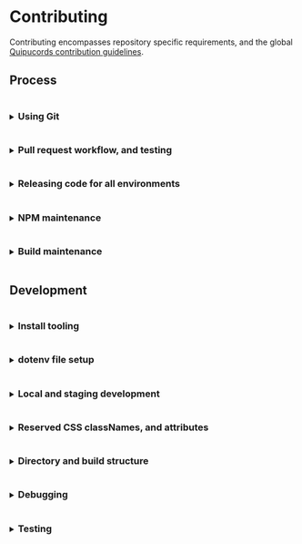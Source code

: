# Contributing
Contributing encompasses repository specific requirements, and the global [Quipucords contribution guidelines](https://github.com/quipucords/quipucords/blob/main/CONTRIBUTING.md).

## Process
<details>
<summary><h3 style="display: inline-block">Using Git</h3></summary>

Quipucords-UI makes use of
- GitHub's fork and pull workflow.
- A linear commit process and rebasing.

> Instead of relying on GitHub merge commits and squashing, we recommend breaking down changes into smaller, independent commits.

#### Branch syncing
Linear commit history for Quipucords-UI simplifies understanding and syncing changes across branches. Do not use merge commits. Always use fast-forward rebase.

New changes must be made in a branch and be submitted via GitHub pull requests. PRs should target merging to `main`.

</details>

<details>
<summary><h3 style="display: inline-block">Pull request workflow, and testing</h3></summary>

All development work should be handled through GitHub's fork and pull workflow.

#### Setting up a pull request
When multiple developers are contributing features, development pull requests (PRs) should be opened against the `main` branch.

> If your pull request work contains any of the following warning signs
>  - out of sync commits (is not rebased against the `base branch`)
>  - poorly structured commits and messages
>  - any one commit relies on other commits to work at all, in the same pull request
>  - dramatic file restructures that attempt complex behavior
>  - missing, relaxed, or removed unit tests
>  - dramatic unit test snapshot updates
>  - affects any file not directly associated with the issue being resolved
>  - affects "many" files
>
> You may be encouraged to restructure your commits to help in review.

#### Pull request commits, messaging

Your pull request should contain Git commit messaging that follows the use of [conventional commit types](https://www.conventionalcommits.org/)
to provide consistent history and help generate [CHANGELOG.md](./CHANGELOG.md) updates.

Commit messages follow three basic guidelines
- No more than `65` characters for the first line
- If your pull request has more than a single commit you should include the pull request number in your message using the below format. This additional copy is not counted towards the `65` character limit.
  ```
  [message] (#1234)
  ```

  You can also include the pull request number on a single commit, but
  GitHub will automatically apply the pull request number when the
  `squash` button is used on a pull request.

- Commit message formats follow the structure
  ```
  <type>(<scope>): <issue number><description>
  ```
  Where
  - Type = the type of work the commit resolves.
    - Basic types include `feat` (feature), `fix`, `chore`, `build`.
    - See [conventional commit types](https://www.conventionalcommits.org/) for additional types.
  - Scope = **optional** area of code affected.
    - Can be a directory or filenames
    - Does not have to encompass all file names affected
  - Issue number = the Jira issue number
    - Currently, the prefix `dis-[issue number]` can be used in place of `discovery-[issue number]`
  - Description = what the commit work encompasses

  Example
  ```
  feat(scans): dis-123 activate foo against bar
  ```
> Not all commits need an issue number. But it is encouraged you attempt to associate
> a commit with an issue for tracking. In a scenario where no issue is available
> exceptions can be made for `fix`, `chore`, and `build`.

#### Pull request test failures
Creating a pull request activates the following checks through GitHub actions.
- Commit message linting, see [commit_lint.yml](./.github/workflows/commit_lint.yml)
- Pull request code linting, unit tests and repo-level integration tests, see [integration.yml](./.github/workflows/integration.yml)

For additional information on failures for
- Commit messages, see [Pull request commits, messaging](#pull-request-commits-messaging)
- Code documentation, see [Updating code documentation]()
- Pull request code, see [Updating unit tests during development]()

> To resolve failures for any GitHub actions make sure you first review the results of the test by
> clicking the `checks` tab on the related pull request.
>
> Caching for GitHub actions and NPM packages is active. This caching allows subsequent pull request
> updates to avoid reinstalling yarn dependencies.
>
> Occasionally test failures can occur after recent NPM package updates either in the pull request
> itself or in a prior commit to the pull request. The most common reason for this failure presents when
> a NPM package has changed its support for different versions of NodeJS.
>
> If test failures are happening shortly after a NPM package update you may need to clear the
> GitHub actions cache and restart the related tests.

</details>

<details>
<summary><h3 style="display: inline-block">Releasing code for all environments</h3></summary>

quipucords-ui uses GitHub releases, and our GitHub automation automatically builds and attaches artifacts to a release once its tag is created. See [integration.yml](https://github.com/quipucords/quipucords-ui/blob/main/.github/workflows/integration.yml) for implementation details and [Build workflow](https://github.com/quipucords/quipucords-ui/actions/workflows/integration.yml?query=event%3Apush) for the history of workflow runs.

#### Release artifacts
To create a new release, use `yarn` to update version details, and open a PR to merge those changes to `main` using the following process.

1. Within the repo, confirm you're on a new branch from the latest `main`, and use `yarn` to update the version:
   ```
   git checkout main && git pull  # to ensure you have the latest changes
   git checkout -b your-release-branch-name  # please use an appropriate branch name here
   yarn  # to ensure that packages are installed
   yarn release --dry-run  # to review the changes before committing them
   yarn release  # to generate and commit the changes
   ```

   > If you disagree with automatic generated version number, you may override it with the > optional `--override` argument:
   > ```
   > yarn release --override X.X.X
   > ```
2. Confirm you now have a release commit with the format `chore(release): X.X.X` that includes changes to:
   - [`package.json`](./package.json)
   - [`CHANGELOG.md`](./CHANGELOG.md)

   If there are issues with the file updates, please squash or amend any fixes into the single `chore(release): X.X.X` commit.
3. Push the **SINGLE** commit to a new branch on the remote GitHub origin:
   ```
   git push --set-upstream origin your-release-branch-name
   ```
4. Open a PR in GitHub for your branch to merge into `main`. Get approvals, and merge.
5. Using the [GitHub releases page](https://github.com/RedHatInsights/quipucords-ui/releases):
   1. Draft a new release from `main`, and confirm it references your latest `chore(release): X.X.X` commit hash.
   2. Create the new tag using the **SAME** semver version created by the release commit, i.e. `X.X.X`.

   > To avoid issues with inconsistent tags, please use the GitHub releases interface.
   > Do not manually create release tags using `git`.

</details>

<details>
<summary><h3 style="display: inline-block">NPM maintenance</h3></summary>

#### Cycle for updating NPMs
Our schedule for updating NPMs
- dependabot running multiple times a month on minor and patch level packages that typically only require testing confirmation to pass
- dependabot running multiple times a month on major level packages that require an in-depth review

##### Manual NPM updates
This is the slowest part of package updates. Some packages will need to be updated manually.
1. Clone the repository locally, or bring your fork up-to-date, with the `main` branch. [Make sure development tooling is installed](#install-tooling).
1. Remove/delete the `node_modules` directory (there may be differences between branches that create package alterations)
1. Run
   ```
   $ yarn
   ```
   To re-install the baseline packages.
1. Start working your way down the list of `dependencies` and `devDependencies` in [`package.json`](./package.json). It is normal to start on the `dev-dependencies` since the related NPMs support build process. Build process updates, short of a semver major/minor, generally do not break the application.
   > Some text editors fill in the next available NPM package version when you go to modify the package version. If this isn't available you can always use [NPM directly](https://www.npmjs.com/)... start searching =).
1. After each package version update in [`package.json`](./package.json) you'll run the follow scripts
   - `$ yarn test`, if it fails you'll need to run `$ yarn test:dev` and update the related tests
   - `$ yarn build`, if it fails you'll need to run `$ yarn test:integration-dev` and update the related tests
   - Make sure podman desktop is running, then type `$ yarn start`. Confirm that staging run is still accessible and that no design alterations have happened. Fix accordingly.
   - Make sure podman desktop is running, then type `$ yarn start:stage`. Confirm that staging run is still accessible and that no design alterations have happened. Fix accordingly.
1. If the package is now working commit the change and move on to the next package.
   - If the package fails, or you want to skip the update, take the minimally easy path and remove/delete `node_modules` then rollback `yarn.lock` **BEFORE** you run the next package update.
> There are alternatives to resetting `node_modules`, we're providing the most direct path.
>
> Not updating a package is not the end-of-the-world. A package is not going to randomly break because you haven't updated to the latest version.

> Security warnings on NPM packages should be reviewed on a "per-alert basis" since **they generally do not make a distinction between build resources and what is within the applications compiled output**. Blindly following a security
> update recommendation is not always the optimal path.

</details>

<details>
<summary><h3 style="display: inline-block">Build maintenance</h3></summary>

- Webpack configuration. The build uses configuration combined with NPM scripts found in [`package.json`](./package.json).
  - Webpack build files
    - [`./config`](./config)
    - [`./scripts/post.sh`](./scripts/post.sh)
    - [`./scripts/pre.sh`](./scripts/pre.sh)
- GitHub Actions
  - Action files
    - [`./.github/workflows`](.github/workflows)
  - Related script files
    - [`./.scripts/actions.commit.js`](./scripts/actions.commit.js)
</details>

## Development
<details>
<summary><h3 style="display: inline-block">Install tooling</h3></summary>

Before developing you'll need to install:
* [NodeJS and NPM](https://nodejs.org/)
* [podman desktop](https://podman-desktop.io/)
* And [Yarn](https://yarnpkg.com)

#### OS support
The tooling for Quipucords-UI is `Mac OS` centered.

While some aspects of the tooling have been expanded for Linux there may still be issues. It is encouraged that OS tooling
changes are contributed back while maintaining existing `Mac OS` functionality.

If you are unable to test additional OS support it is imperative that code reviews take place before integrating/merging build changes.

#### NodeJS and NPM
The Quipucords-UI build attempts to align to the current NodeJS LTS version. It is possible to test future versions of NodeJS LTS. See CI Testing for more detail.

#### Yarn
Once you've installed NodeJS you can use NPM to perform the [Yarn](https://yarnpkg.com) install

  ```
  $ npm install yarn -g
  ```
</details>

<details>
<summary><h3 style="display: inline-block">dotenv file setup</h3></summary>

"dotenv" files contain shared configuration settings across the Quipucords-UI code and build structure. These settings are imported through [helpers](./src/common/helpers.js), or through other various `process.env.[dotenv parameter names]` within the code or build.

#### Setup basic dotenv files
Before you can start any local development you need to relax permissions associated with the platform. This
affects various aspects of both `local` and `stage` development.

1. Create a local dotenv file in the root of `Quipucords-UI` called `.env.local` and add the following contents
    ```
    REACT_APP_DEBUG_MIDDLEWARE=true
    ```

#### Advanced dotenv files
The dotenv files are structured to cascade each additional dotenv file settings from a root `.env` file.
```
 .env = base dotenv file settings
 .env.local = a gitignored file to allow local settings overrides
 .env -> .env.development = local run development settings that enhances the base .env settings file
 .env -> .env.staging = local run staging settings that enhances the base .env settings file
 .env -> .env.production = build modifications associated with all environments
 .env -> .env.production.local = a gitignored, dynamically generated build modifications associated with all environments
 .env -> .env.test = testing framework settings that enhances the base .env settings file
```

##### Current directly available _developer/debugging/test_ dotenv parameters

> Technically all dotenv parameters come across as strings when imported through `process.env`. It is important to cast them accordingly if "type" is required.


| dotenv parameter           | definition                                                                                 |
| -------------------------- | ------------------------------------------------------------------------------------------ |
| REACT_APP_AUTH_TOKEN       | A static string associated with overriding the assumed UI/application token name           |
| REACT_APP_DEBUG_MIDDLEWARE | A static boolean that activates the console state debugging messages associated with Redux |


##### Current directly available _build_ dotenv parameters

> Technically all dotenv parameters come across as strings when imported through `process.env`. It is important to cast them accordingly if "type" is required.

| dotenv parameter                                  | definition                                                                                   |
| ------------------------------------------------- | -------------------------------------------------------------------------------------------- |
| REACT_APP_UI_VERSION                              | A dynamic string reference to the build populated package.json version reference             |
| REACT_APP_UI_NAME                                 | A static string reference similar to the application name                                    |
| REACT_APP_UI_SHORT_NAME                           | A static string reference to a shortened display version of the application name             |
| REACT_APP_UI_SENTENCE_START_NAME                  | A static string reference to the "sentence start" application name                           |
| REACT_APP_UI_BRAND_NAME                           | A static string reference similar to the official application name                           |
| REACT_APP_UI_BRAND_SHORT_NAME                     | A static string reference to a shortened official display version of the application name    |
| REACT_APP_UI_BRAND_SENTENCE_START_NAME            | A static string reference to the official "sentence start" application name                  |
| REACT_APP_UI_BRAND                                | A dynamic boolean reference used in building the official brand version of Quipucords-UI     |
| REACT_APP_AUTH_TOKEN                              | A static string reference to the authentication token                                        |
| REACT_APP_AUTH_HEADER                             | A static string reference to the authentication header                                       |
| REACT_APP_AJAX_TIMEOUT                            | A static number reference to the milliseconds used to timeout API requests                   |
| REACT_APP_TOAST_NOTIFICATIONS_TIMEOUT             | A static number reference to the milliseconds used to hide toast notifications               |
| REACT_APP_POLL_INTERVAL                           | A static number reference to the milliseconds used in view polling                           |
| REACT_APP_CONFIG_SERVICE_LOCALES_DEFAULT_LNG      | A static string reference to the UI/application default locale language                      |
| REACT_APP_CONFIG_SERVICE_LOCALES_DEFAULT_LNG_DESC | A static string reference to the UI/application default locale language                      |
| REACT_APP_CONFIG_SERVICE_LOCALES                  | A static string reference to a JSON resource for available UI/application locales            |
| REACT_APP_CONFIG_SERVICE_LOCALES_PATH             | A static string reference to the JSON resources for available UI/application locale strings  |
| REACT_APP_CONFIG_SERVICE_LOCALES_EXPIRE           | A static number reference to the milliseconds the UI/application locale strings/files expire |
| REACT_APP_CREDENTIALS_SERVICE                     | A static string reference to the API spec                                                    |
| REACT_APP_FACTS_SERVICE                           | A static string reference to the API spec                                                    |
| REACT_APP_REPORTS_SERVICE                         | A static string reference to the API spec                                                    |
| REACT_APP_REPORTS_SERVICE_DETAILS                 | A static string reference to the API spec                                                    |
| REACT_APP_REPORTS_SERVICE_DEPLOYMENTS             | A static string reference to the API spec                                                    |
| REACT_APP_REPORTS_SERVICE_MERGE                   | A static string reference to the API spec                                                    |
| REACT_APP_SCANS_SERVICE                           | A static string reference to the API spec                                                    |
| REACT_APP_SCAN_JOBS_SERVICE_START_GET             | A static string reference to the API spec                                                    |
| REACT_APP_SCAN_JOBS_SERVICE                       | A static string reference to the API spec                                                    |
| REACT_APP_SCAN_JOBS_SERVICE_CONNECTION            | A static string reference to the API spec                                                    |
| REACT_APP_SCAN_JOBS_SERVICE_INSPECTION            | A static string reference to the API spec                                                    |
| REACT_APP_SCAN_JOBS_SERVICE_PAUSE                 | A static string reference to the API spec                                                    |
| REACT_APP_SCAN_JOBS_SERVICE_CANCEL                | A static string reference to the API spec                                                    |
| REACT_APP_SCAN_JOBS_SERVICE_RESTART               | A static string reference to the API spec                                                    |
| REACT_APP_SCAN_JOBS_SERVICE_MERGE                 | A static string reference to the API spec                                                    |
| REACT_APP_SOURCES_SERVICE                         | A static string reference to the API spec                                                    |
| REACT_APP_USER_SERVICE                            | A static string reference to the API spec                                                    |
| REACT_APP_USER_SERVICE_CURRENT                    | A static string reference to the API spec                                                    |
| REACT_APP_USER_SERVICE_LOGOUT                     | A static string reference to the API spec                                                    |
| REACT_APP_STATUS_SERVICE                          | A static string reference to the API spec                                                    |

</details>

<details>
<summary><h3 style="display: inline-block">Local and staging development</h3></summary>

#### Start writing code with local run
This is a local run designed to function with minimal resources and a mock API.

1. Confirm you've installed all recommended tooling
1. Confirm the repository name has no blank spaces in it. If it does replace that blank with a dash or underscore, the container tooling may have issues with unescaped parameter strings.
1. Confirm you've installed resources through yarn
1. Create a local dotenv file called `.env.local` in the root of Quipucords-UI, and add the following contents
    ```
    REACT_APP_DEBUG_MIDDLEWARE=true
    ```
1. Make sure podman desktop is running
1. Open a couple of instances of Terminal and run...
   ```
   $ yarn start
   ```
   and, optionally,
   ```
   $ yarn test:dev
   ```
1. Make sure your browser opened around the domain `https://localhost:3000/`
1. Start developing...

#### Start writing code with staging
This is an authenticated local run that has the ability to run against a containerized API.

1. Confirm you've installed all recommended tooling
1. Confirm the repository name has no blank spaces in it. If it does replace that blank with a dash or underscore, the container tooling may have issues with unescaped parameter strings.
1. Confirm you've installed resources through yarn
1. Create a local dotenv file called `.env.local` in the root of Quipucords-UI, and add the following contents
    ```
    REACT_APP_DEBUG_MIDDLEWARE=true
    ```
1. Make sure podman desktop is running
1. Open a couple of instances of Terminal and run...
    ```
    $ yarn start:stage
    ```
   and, optionally,
    ```
    $ yarn test:dev
    ```
1. Make sure you open your browser around the domain `https://localhost:3000/`
   > You may have to scroll, but the terminal output will have some available domains for you to pick from.
1. Log in. (You'll need mock credentials, reach out to the development team)
1. Start developing...

</details>


<details>
<summary><h3 style="display: inline-block">Reserved CSS classNames, and attributes</h3></summary>

#### Reserved testing attributes
This project makes use of reserved DOM attributes and string identifiers used by the testing team.
> Updating elements with these attributes, or settings, should be done with the knowledge "you are affecting" the testing team's ability to test.
> And it is recommended you coordinate with the testing team before altering these attributes, settings.

1. Attribute `data-ouia-component-id`
   - `data-ouia-component-id=""` is preferred way of identifying elements by testing team.
   - Most of the time, React prop is `ouiaId`. Some PatternFly elements don't support it, in which case you can use standard DOM prop `data-ouia-component-id`, `data-test`, `name` or `id`.
   - Use `ouiaId` even if it seems to duplicate value of `name` or another attribute.
   - See [PatternFly documentation on OUIA](https://www.patternfly.org/developer-resources/open-ui-automation/).
2. Attribute `data-test`
   - DOM attributes with `data-test=""` are used by the testing team as a means to identify specific DOM elements.
   - To use simply place `data-test="[your-id-coordinated-with-testing-team]`" onto a DOM element.

</details>

<details>
<summary><h3 style="display: inline-block">Directory and build structure</h3></summary>

This repository has interdependency on the [Quipucords repository](https://github.com/quipucords/quipucords).

#### Django templates, login and logout
In order to have GUI developer access to the login and logout aspects of [Quipucords](https://github.com/quipucords/quipucords) we store
the Django template files here [./templates/*](./templates/base.html).

> Important!
> - This templates directory is required as part of the build process. **Removing `./templates` directory will break the production build.**
> - Updating the templates requires minimal understand of html, plus some minor recognition of templating languages. [If needed checkout out the Django template structure reading](https://docs.djangoproject.com/en/2.1/topics/templates/).
> - We use a shell script token string replacement during the build process for the application display name. If you see **[UI_NAME]** within the templates, be aware.
> - [The build script for directly manipulating the templates is here, ./scripts/post.sh](./scripts/post.sh)

#### Brand build
The brand build updates aspects of the application name across the React and Django templates, think Quipucords versus Discovery.
To handle a branded aspect of the build, instead of `$ yarn build` run
   ```
   $ yarn build:brand
   ```
</details>

<details>
<summary><h3 style="display: inline-block">Debugging</h3></summary>

#### Debugging development
You can apply overrides during local development by adding a `.env.local` (dotenv) file in the repository root directory.

Once you have made the dotenv file and/or changes, like the below "debug" flags, restart the project and the flags should be active.

*Any changes you make to the `.env.local` file should be ignored with `.gitignore`.*

#### Debugging Redux
This project makes use of React & Redux. To enable Redux browser console logging add the following line to your `.env.local` file.
  ```
  REACT_APP_DEBUG_MIDDLEWARE=true
  ```
</details>

<details>
<summary><h3 style="display: inline-block">Testing</h3></summary>

> Blindly updating unit test snapshots is not recommended. Within this code-base snapshots have been created
> to specifically call out when updates happen. If a snapshot is updating, and it is unexpected, this is our first
> line of checks against bugs/issues.

#### Unit testing
To run the unit tests with a watch during development you'll need to open an additional terminal instance, then run
  ```
  $ yarn test:dev
  ```

##### Updating test snapshots
To update snapshots from the terminal run
  ```
  $ yarn test:dev
  ```

From there you'll be presented with a few choices, one of them is "update", you can then hit the "u" key. Once the update script has run you should see additional changed files within Git, make sure to commit them along with your changes or continuous integration testing will fail.

##### Checking code coverage
To check the coverage report from the terminal run
  ```
  $ yarn test
  ```

##### Code coverage failing to update?
If you're having trouble getting an accurate code coverage report, or it's failing to provide updated results (i.e. you renamed files) you can try running
  ```
  $ yarn test:clearCache
  ```

#### Integration-like testing
To run tests associated with checking build output run
   ```
   $ yarn build
   $ yarn test:integration
   ```

##### Updating integration-like test snapshots
To update snapshots from the terminal run
  ```
  $ yarn test:integration-dev
  ```
</details>
